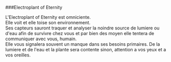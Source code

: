 ###Electroplant of Eternity

L'Electroplant of Eternity est omniciente.
<br/>Elle voit et elle toise son environnement.
<br/>Ses capteurs sauront traquer et analyser la noindre source de lumiere ou d'eau afin de survivre chez vous et par bien des moyen elle tentera de communiquer avec vous, humain.
<br/>Elle vous signalera souvent un manque dans ses besoins primaires. De la lumiere et de l'eau et la plante sera contente sinon, attention a vos yeux et a vos oreilles.
